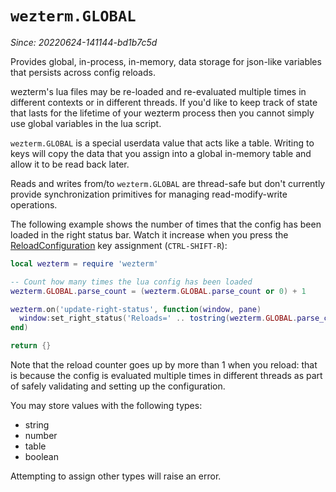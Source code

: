 # `wezterm.GLOBAL`

*Since: 20220624-141144-bd1b7c5d*

Provides global, in-process, in-memory, data storage for json-like variables
that persists across config reloads.

wezterm's lua files may be re-loaded and re-evaluated multiple times in
different contexts or in different threads. If you'd like to keep track
of state that lasts for the lifetime of your wezterm process then you
cannot simply use global variables in the lua script.

`wezterm.GLOBAL` is a special userdata value that acts like a table.
Writing to keys will copy the data that you assign into a global in-memory
table and allow it to be read back later.

Reads and writes from/to `wezterm.GLOBAL` are thread-safe but don't currently
provide synchronization primitives for managing read-modify-write operations.

The following example shows the number of times that the config has been
loaded in the right status bar. Watch it increase when you press the
[ReloadConfiguration](../keyassignment/ReloadConfiguration.md) key assignment
(`CTRL-SHIFT-R`):

```lua
local wezterm = require 'wezterm'

-- Count how many times the lua config has been loaded
wezterm.GLOBAL.parse_count = (wezterm.GLOBAL.parse_count or 0) + 1

wezterm.on('update-right-status', function(window, pane)
  window:set_right_status('Reloads=' .. tostring(wezterm.GLOBAL.parse_count))
end)

return {}
```

Note that the reload counter goes up by more than 1 when you reload: that is
because the config is evaluated multiple times in different threads as part of
safely validating and setting up the configuration.

You may store values with the following types:

* string
* number
* table
* boolean

Attempting to assign other types will raise an error.

